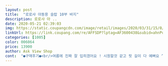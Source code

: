 ```yaml
---
layout: post 
title:  "로로샤 아동용 슬랍 10부 바지" 
description: 로로샤 아 ..
date: 2020-05-21 02:39:03 
img: https://static.coupangcdn.com/image/retail/images/2020/03/31/15/0/87e3e663-d1d2-4633-bd38-e6493f5006c2.jpg 
linkUrl: https://link.coupang.com/re/AFFSDP?lptag=AF3600438&subid=ahnPublicAsk&pageKey=1432028377&itemId=2473312686&vendorItemId=70466693760&traceid=V0-113-4e27753d2e8153e5 
categories: [1005] 
color: 006064 
price: 13900 
author: Ask View Shop 
cont:  "●구매후기●<br/>여름에 진짜 잘 입히겠어요 ! 시원할것 같고 핏 길이 다 예뻐요 ^^<br/>여름에 진짜 잘 입히겠어요 ! 시원할것 같고 핏 길이 다 예뻐요 ^^<br/>" 
---
```

